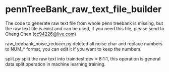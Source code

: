 # pennTreeBank_raw_text_file_builder

The code to generate raw text file from whole penn treebank is missing, but the raw text file is exist and can be used, if you need this file, please send to Cheng Chen (cc94226@live.com)

raw_treebank_noise_reducer.py deleted all noise char and replace numbers to NUM_* format, you can edit it if you want to keep the numbers.

split.py split the raw text into train:test:dev = 8:1:1, this operation is general data split operation in machine learning training.
